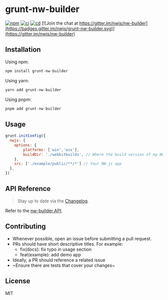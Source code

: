 # grunt-nw-builder

[![npm](https://img.shields.io/npm/v/grunt-nw-builder.svg?style=flat)](https://www.npmjs.com/package/nw-builder)
[![ci](https://github.com/nwjs/grunt-nw-builder/actions/workflows/ci.yml/badge.svg)](https://github.com/nwjs/grunt-nw-builder/actions/workflows/ci.yml)
[![cd](https://github.com/nwjs/grunt-nw-builder/actions/workflows/cd.yml/badge.svg)](https://github.com/nwjs/grunt-nw-builder/actions/workflows/cd.yml)
[![Join the chat at https://gitter.im/nwjs/nw-builder](https://badges.gitter.im/nwjs/grunt-nw-builder.svg)](https://gitter.im/nwjs/nw-builder)

## Installation

Using npm:
```javascript
npm install grunt-nw-builder
```

Using yarn:
```javascript
yarn add grunt-nw-builder
```

Using pnpm:
```javascript
pnpm add grunt-nw-builder
```

## Usage

```javascript
grunt.initConfig({
  nwjs: {
    options: {
        platforms: ['win','osx'],
        buildDir: './webkitbuilds', // Where the build version of my NW.js app is saved
    },
    src: ['./example/public/**/*'] // Your NW.js app
  },
})
```

## API Reference

> Stay up to date via the [Changelog](https://github.com/nwjs/grunt-nw-builder/blob/master/.github/CHANGELOG.md).

Refer to the [nw-builder API](https://github.com/nwutils/nw-builder/#api-reference).

## Contributing

- Whenever possible, open an issue before submitting a pull request.
- PRs should have short descriptive titles. For example:
    - fix(docs): fix typo in usage section
    - feat(example): add demo app
- Ideally, a PR should reference a related issue
- ~Ensure there are tests that cover your changes~

## License

MIT